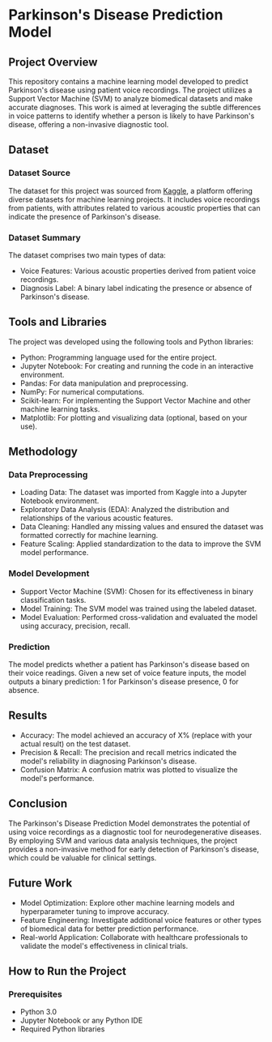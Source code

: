# Parkinson's Disease Prediction Model

## Project Overview

This repository contains a machine learning model developed to predict Parkinson's disease using patient voice recordings. The project utilizes a Support Vector Machine (SVM) to analyze biomedical datasets and make accurate diagnoses. This work is aimed at leveraging the subtle differences in voice patterns to identify whether a person is likely to have Parkinson's disease, offering a non-invasive diagnostic tool.

## Dataset

### Dataset Source

The dataset for this project was sourced from [Kaggle](https://www.kaggle.com), a platform offering diverse datasets for machine learning projects. It includes voice recordings from patients, with attributes related to various acoustic properties that can indicate the presence of Parkinson's disease.

### Dataset Summary

The dataset comprises two main types of data:

- Voice Features: Various acoustic properties derived from patient voice recordings.
- Diagnosis Label: A binary label indicating the presence or absence of Parkinson's disease.

## Tools and Libraries

The project was developed using the following tools and Python libraries:

- Python: Programming language used for the entire project.
- Jupyter Notebook: For creating and running the code in an interactive environment.
- Pandas: For data manipulation and preprocessing.
- NumPy: For numerical computations.
- Scikit-learn: For implementing the Support Vector Machine and other machine learning tasks.
- Matplotlib: For plotting and visualizing data (optional, based on your use).

## Methodology

### Data Preprocessing

- Loading Data: The dataset was imported from Kaggle into a Jupyter Notebook environment.
- Exploratory Data Analysis (EDA): Analyzed the distribution and relationships of the various acoustic features.
- Data Cleaning: Handled any missing values and ensured the dataset was formatted correctly for machine learning.
- Feature Scaling: Applied standardization to the data to improve the SVM model performance.

### Model Development

- Support Vector Machine (SVM): Chosen for its effectiveness in binary classification tasks.
- Model Training: The SVM model was trained using the labeled dataset.
- Model Evaluation: Performed cross-validation and evaluated the model using accuracy, precision, recall.

### Prediction

The model predicts whether a patient has Parkinson's disease based on their voice readings. Given a new set of voice feature inputs, the model outputs a binary prediction: 1 for Parkinson's disease presence, 0 for absence.

## Results

- Accuracy: The model achieved an accuracy of X% (replace with your actual result) on the test dataset.
- Precision & Recall: The precision and recall metrics indicated the model's reliability in diagnosing Parkinson's disease.
- Confusion Matrix: A confusion matrix was plotted to visualize the model's performance.

## Conclusion

The Parkinson's Disease Prediction Model demonstrates the potential of using voice recordings as a diagnostic tool for neurodegenerative diseases. By employing SVM and various data analysis techniques, the project provides a non-invasive method for early detection of Parkinson's disease, which could be valuable for clinical settings.

## Future Work

- Model Optimization: Explore other machine learning models and hyperparameter tuning to improve accuracy.
- Feature Engineering: Investigate additional voice features or other types of biomedical data for better prediction performance.
- Real-world Application: Collaborate with healthcare professionals to validate the model's effectiveness in clinical trials.

## How to Run the Project

### Prerequisites

- Python 3.0 
- Jupyter Notebook or any Python IDE
- Required Python libraries
